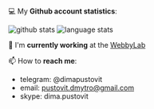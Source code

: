 💻 My **Github account statistics**:

![github stats](https://github-readme-stats.vercel.app/api?username=pustovitDmytro&show_icons=true&line_height=24&theme=tokyonight&show_icons=true)
![language stats](https://github-readme-stats.vercel.app//api/top-langs/?username=pustovitDmytro&layout=compact&langs_count=8&theme=tokyonight)

🏢 I'm **currently working** at the [WebbyLab](https://webbylab.com)

📫 How to **reach me**: 
* telegram: @dimapustovit
* email: pustovit.dmytro@gmail.com
* skype: dima.pustovit
